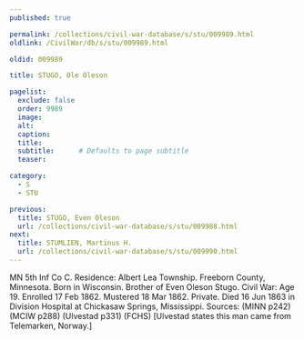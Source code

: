 ```yaml
---
published: true

permalink: /collections/civil-war-database/s/stu/009989.html
oldlink: /CivilWar/db/s/stu/009989.html

oldid: 009989

title: STUGO, Ole Oleson

pagelist:
  exclude: false
  order: 9989
  image: 
  alt:
  caption:
  title:
  subtitle:      # Defaults to page subtitle
  teaser:

category: 
  - S 
  - STU

previous:
  title: STUGO, Even Oleson
  url: /collections/civil-war-database/s/stu/009988.html  
next:
  title: STUMLIEN, Martinus H.
  url: /collections/civil-war-database/s/stu/009990.html   
---
```

MN 5th Inf Co C. Residence: Albert Lea Township. Freeborn County, Minnesota. Born in Wisconsin. Brother of Even Oleson Stugo. Civil War: Age 19. Enrolled 17 Feb 1862. Mustered 18 Mar 1862. Private. Died 16 Jun 1863 in Division Hospital at Chickasaw Springs, Mississippi. Sources: (MINN p242) (MCIW p288) (Ulvestad p331) (FCHS) [Ulvestad states this man came from Telemarken, Norway.]